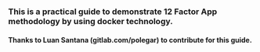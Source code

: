 ### This is a practical guide to demonstrate 12 Factor App methodology by using docker technology.

#### Thanks to Luan Santana (gitlab.com/polegar) to contribute for this guide.
